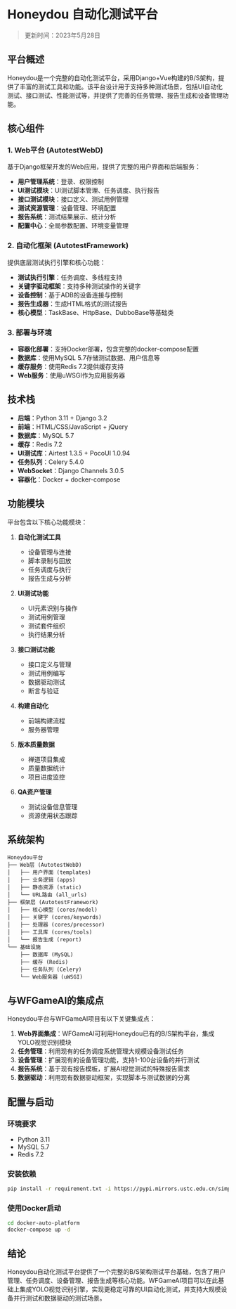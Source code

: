 # Honeydou 自动化测试平台

> 更新时间：2023年5月28日

## 平台概述

Honeydou是一个完整的自动化测试平台，采用Django+Vue构建的B/S架构，提供了丰富的测试工具和功能。该平台设计用于支持多种测试场景，包括UI自动化测试、接口测试、性能测试等，并提供了完善的任务管理、报告生成和设备管理功能。

## 核心组件

### 1. Web平台 (AutotestWebD)

基于Django框架开发的Web应用，提供了完整的用户界面和后端服务：

- **用户管理系统**：登录、权限控制
- **UI测试模块**：UI测试脚本管理、任务调度、执行报告
- **接口测试模块**：接口定义、测试用例管理
- **测试资源管理**：设备管理、环境配置
- **报告系统**：测试结果展示、统计分析
- **配置中心**：全局参数配置、环境变量管理

### 2. 自动化框架 (AutotestFramework)

提供底层测试执行引擎和核心功能：

- **测试执行引擎**：任务调度、多线程支持
- **关键字驱动框架**：支持多种测试操作的关键字
- **设备控制**：基于ADB的设备连接与控制
- **报告生成器**：生成HTML格式的测试报告
- **核心模型**：TaskBase、HttpBase、DubboBase等基础类

### 3. 部署与环境

- **容器化部署**：支持Docker部署，包含完整的docker-compose配置
- **数据库**：使用MySQL 5.7存储测试数据、用户信息等
- **缓存服务**：使用Redis 7.2提供缓存支持
- **Web服务**：使用uWSGI作为应用服务器

## 技术栈

- **后端**：Python 3.11 + Django 3.2
- **前端**：HTML/CSS/JavaScript + jQuery
- **数据库**：MySQL 5.7
- **缓存**：Redis 7.2
- **UI测试库**：Airtest 1.3.5 + PocoUI 1.0.94
- **任务队列**：Celery 5.4.0
- **WebSocket**：Django Channels 3.0.5
- **容器化**：Docker + docker-compose

## 功能模块

平台包含以下核心功能模块：

1. **自动化测试工具**
   - 设备管理与连接
   - 脚本录制与回放
   - 任务调度与执行
   - 报告生成与分析

2. **UI测试功能**
   - UI元素识别与操作
   - 测试用例管理
   - 测试套件组织
   - 执行结果分析

3. **接口测试功能**
   - 接口定义与管理
   - 测试用例编写
   - 数据驱动测试
   - 断言与验证

4. **构建自动化**
   - 前端构建流程
   - 服务器管理

5. **版本质量数据**
   - 禅道项目集成
   - 质量数据统计
   - 项目进度监控

6. **QA资产管理**
   - 测试设备信息管理
   - 资源使用状态跟踪

## 系统架构

```
Honeydou平台
├── Web层 (AutotestWebD)
│   ├── 用户界面 (templates)
│   ├── 业务逻辑 (apps)
│   ├── 静态资源 (static)
│   └── URL路由 (all_urls)
├── 框架层 (AutotestFramework)
│   ├── 核心模型 (cores/model)
│   ├── 关键字 (cores/keywords)
│   ├── 处理器 (cores/processor)
│   ├── 工具库 (cores/tools)
│   └── 报告生成 (report)
└── 基础设施
    ├── 数据库 (MySQL)
    ├── 缓存 (Redis)
    ├── 任务队列 (Celery)
    └── Web服务器 (uWSGI)
```

## 与WFGameAI的集成点

Honeydou平台与WFGameAI项目有以下关键集成点：

1. **Web界面集成**：WFGameAI可利用Honeydou已有的B/S架构平台，集成YOLO视觉识别模块
2. **任务管理**：利用现有的任务调度系统管理大规模设备测试任务
3. **设备管理**：扩展现有的设备管理功能，支持1-100台设备的并行测试
4. **报告系统**：基于现有报告模板，扩展AI视觉测试的特殊报告需求
5. **数据驱动**：利用现有数据驱动框架，实现脚本与测试数据的分离

## 配置与启动

### 环境要求
- Python 3.11
- MySQL 5.7
- Redis 7.2

### 安装依赖
```bash
pip install -r requirement.txt -i https://pypi.mirrors.ustc.edu.cn/simple/
```

### 使用Docker启动
```bash
cd docker-auto-platform
docker-compose up -d
```

## 结论

Honeydou自动化测试平台提供了一个完整的B/S架构测试平台基础，包含了用户管理、任务调度、设备管理、报告生成等核心功能。WFGameAI项目可以在此基础上集成YOLO视觉识别引擎，实现更稳定可靠的UI自动化测试，并支持大规模设备并行测试和数据驱动的测试场景。 